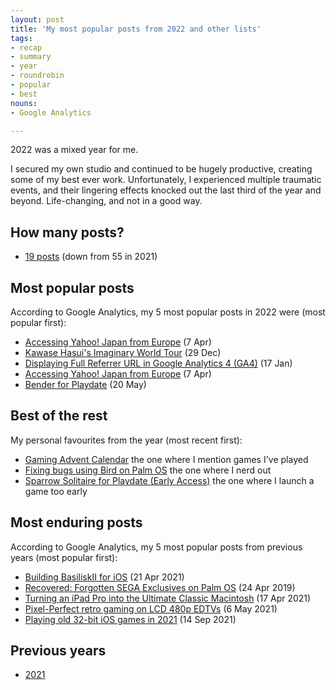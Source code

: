 ```yaml
---
layout: post
title: 'My most popular posts from 2022 and other lists'
tags:
- recap
- summary
- year
- roundrobin
- popular
- best
nouns:
- Google Analytics

---
```


2022 was a mixed year for me.

I secured my own studio and continued to be hugely productive, creating some of my best ever work. Unfortunately, I experienced multiple traumatic events, and their lingering effects knocked out the last third of the year and beyond. Life-changing, and not in a good way.

## How many posts?
- [19 posts](/search/?q=2022) (down from 55 in 2021)

## Most popular posts
According to Google Analytics, my 5 most popular posts in 2022 were (most popular first):
- [Accessing Yahoo! Japan from Europe](/2022/04/07/accessing-yahoo-japan-from-europe/) (7 Apr) <!-- 2K -->
- [Kawase Hasui's Imaginary World Tour](/2022/12/29/kawase-hasui-imaginary-world-tour/) (29 Dec)
- [Displaying Full Referrer URL in Google Analytics 4 (GA4)](/2022/01/17/displaying-full-referrer-url-in-google-analytics-4-ga4/) (17 Jan)
- [Accessing Yahoo! Japan from Europe](/2022/04/07/accessing-yahoo-japan-from-europe/) (7 Apr)
- [Bender for Playdate](/2022/05/20/bender-for-playdate/) (20 May)

## Best of the rest
My personal favourites from the year (most recent first):
- [Gaming Advent Calendar](/2022/12/26/gaming-advent-calendar/) the one where I mention games I've played
- [Fixing bugs using Bird on Palm OS](/2022/10/07/fixing-bugs-using-bird-on-palm-os/) the one where I nerd out
- [Sparrow Solitaire for Playdate (Early Access)](/2022/07/13/sparrow-solitaire-for-playdate/) the one where I launch a game too early

## Most enduring posts
According to Google Analytics, my 5 most popular posts from previous years (most popular first):
- [Building BasiliskII for iOS](/2021/04/21/building-basiliskii-for-ios/) (21 Apr 2021) <!-- 4K -->
- [Recovered: Forgotten SEGA Exclusives on Palm OS](/2019/04/24/recovered-forgotten-sega-exclusives-on-palm-os/) (24 Apr 2019) <!-- 2K -->
- [Turning an iPad Pro into the Ultimate Classic Macintosh](/2021/04/17/turning-an-ipad-pro-into-the-ultimate-classic-macintosh/) (17 Apr 2021) <!-- 2K -->
- [Pixel-Perfect retro gaming on LCD 480p EDTVs](/2021/05/06/pixel-perfect-retro-gaming-in-480p/) (6 May 2021) <!-- 2K -->
- [Playing old 32-bit iOS games in 2021](/2021/09/14/playing-old-32-bit-ios-games-in-2021/) (14 Sep 2021)

## Previous years
- [2021](/2021/12/31/my-most-popular-posts-of-the-year/)
